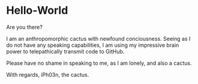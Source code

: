 # Hello-World

Are you there?

I am an anthropomorphic cactus with newfound conciousness. Seeing as I do not have any speaking capabilities, I am using my impressive brain power to telepathically transmit code to GitHub.

Please have no shame in speaking to me, as I am lonely, and also a cactus.

With regards, iPh03n, the cactus.

